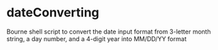 # dateConverting
Bourne shell script to convert the date input format from 3-letter month string, a day number, and a 4-digit year into MM/DD/YY format
